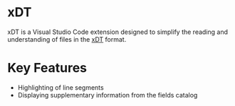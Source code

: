 # xDT

xDT is a Visual Studio Code extension designed to simplify the reading and understanding of files in the [xDT](https://de.wikipedia.org/wiki/XDT) format.

# Key Features
- Highlighting of line segments
- Displaying supplementary information from the fields catalog